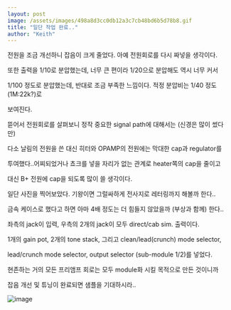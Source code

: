 ```yaml
---
layout: post
image: /assets/images/498a8d3cc0db12a3c7cb48bd6b5d78b8.gif
title: "일단 작업 완료.."
author: "Keith"
---
```


전원을 조금 개선하니 잡음이 크게 줄었다. 아예 전원회로를 다시 짜넣을 생각이다.

또한 출력을 1/10로 분압했는데, 너무 큰 편이라 1/20으로 분압해도 역시 너무 커서

1/100 정도로 분압했는데, 반대로 조금 부족한 느낌이다. 적정 분압비는 1/40 정도 (1M:22k?)로

보여진다. 

뜯어서 전원회로를 살펴보니 정작 중요한 signal path에 대해서는 (신경은 많이 썼다만) 

다소 날림의 전원을 쓴 대신 히터와 OPAMP의 전원에는 막대한 cap과 regulator를
 
투여했다..어찌되었거나 쵸크를 넣을 자리가 없는 관계로 heater쪽의 cap을 줄이고
 
대신 B+ 전원에 cap을 되도록 많이 쓸 생각이다.

일단 사진을 찍어보았다. 기왕이면 그럴싸하게 전사지로 레터링까지 해볼까 한다..

금속 케이스로 했다고 하면 아마 4배 정도는 더 힘들지 않았을까 (부상과 함께) 한다..

좌측의 jack이 입력, 우측의 2개의 jack이 모두 direct/cab sim. 출력이다.

1개의 gain pot, 2개의 tone stack, 그리고 clean/lead(crunch) mode selector,

lead/crunch mode selector, output selector (sub-module 1/2)를 넣었다.

현존하는 거의 모든 프리앰프 회로는 모두 module화 시킬 목적으로 만든 것이니까

잡음 개선 및 튜닝이 완료되면 샘플을 기대하시라..


![image](/assets/images/498a8d3cc0db12a3c7cb48bd6b5d78b8.gif)


